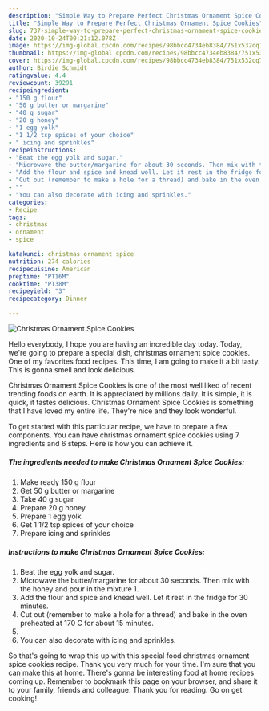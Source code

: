 ```yaml
---
description: "Simple Way to Prepare Perfect Christmas Ornament Spice Cookies"
title: "Simple Way to Prepare Perfect Christmas Ornament Spice Cookies"
slug: 737-simple-way-to-prepare-perfect-christmas-ornament-spice-cookies
date: 2020-10-24T00:21:12.078Z
image: https://img-global.cpcdn.com/recipes/98bbcc4734eb8384/751x532cq70/christmas-ornament-spice-cookies-recipe-main-photo.jpg
thumbnail: https://img-global.cpcdn.com/recipes/98bbcc4734eb8384/751x532cq70/christmas-ornament-spice-cookies-recipe-main-photo.jpg
cover: https://img-global.cpcdn.com/recipes/98bbcc4734eb8384/751x532cq70/christmas-ornament-spice-cookies-recipe-main-photo.jpg
author: Birdie Schmidt
ratingvalue: 4.4
reviewcount: 39291
recipeingredient:
- "150 g flour"
- "50 g butter or margarine"
- "40 g sugar"
- "20 g honey"
- "1 egg yolk"
- "1 1/2 tsp spices of your choice"
- " icing and sprinkles"
recipeinstructions:
- "Beat the egg yolk and sugar."
- "Microwave the butter/margarine for about 30 seconds. Then mix with the honey and pour in the mixture 1."
- "Add the flour and spice and knead well. Let it rest in the fridge for 30 minutes."
- "Cut out (remember to make a hole for a thread) and bake in the oven preheated at 170 C for about 15 minutes."
- ""
- "You can also decorate with icing and sprinkles."
categories:
- Recipe
tags:
- christmas
- ornament
- spice

katakunci: christmas ornament spice 
nutrition: 274 calories
recipecuisine: American
preptime: "PT16M"
cooktime: "PT38M"
recipeyield: "3"
recipecategory: Dinner

---
```



![Christmas Ornament Spice Cookies](https://img-global.cpcdn.com/recipes/98bbcc4734eb8384/751x532cq70/christmas-ornament-spice-cookies-recipe-main-photo.jpg)

Hello everybody, I hope you are having an incredible day today. Today, we're going to prepare a special dish, christmas ornament spice cookies. One of my favorites food recipes. This time, I am going to make it a bit tasty. This is gonna smell and look delicious.

Christmas Ornament Spice Cookies is one of the most well liked of recent trending foods on earth. It is appreciated by millions daily. It is simple, it is quick, it tastes delicious. Christmas Ornament Spice Cookies is something that I have loved my entire life. They're nice and they look wonderful.




To get started with this particular recipe, we have to prepare a few components. You can have christmas ornament spice cookies using 7 ingredients and 6 steps. Here is how you can achieve it.

<!--inarticleads1-->

##### The ingredients needed to make Christmas Ornament Spice Cookies:

1. Make ready 150 g flour
1. Get 50 g butter or margarine
1. Take 40 g sugar
1. Prepare 20 g honey
1. Prepare 1 egg yolk
1. Get 1 1/2 tsp spices of your choice
1. Prepare  icing and sprinkles




<!--inarticleads2-->

##### Instructions to make Christmas Ornament Spice Cookies:

1. Beat the egg yolk and sugar.
1. Microwave the butter/margarine for about 30 seconds. Then mix with the honey and pour in the mixture 1.
1. Add the flour and spice and knead well. Let it rest in the fridge for 30 minutes.
1. Cut out (remember to make a hole for a thread) and bake in the oven preheated at 170 C for about 15 minutes.
1. 
1. You can also decorate with icing and sprinkles.




So that's going to wrap this up with this special food christmas ornament spice cookies recipe. Thank you very much for your time. I'm sure that you can make this at home. There's gonna be interesting food at home recipes coming up. Remember to bookmark this page on your browser, and share it to your family, friends and colleague. Thank you for reading. Go on get cooking!
